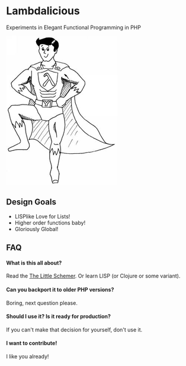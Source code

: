 # Lambdalicious

Experiments in Elegant Functional Programming in PHP

![Lambda Man by Martin Grabmüller](docs/lambda-man.jpg "Lambda Man by Martin Grabmüller")

## Design Goals

- LISPlike Love for Lists!
- Higher order functions baby!
- Gloriously Global!

## FAQ

#### What is this all about?

Read the [The Little Schemer](http://www.amazon.com/gp/product/0262560992/ref=as_li_tl?ie=UTF8&camp=1789&creative=390957&creativeASIN=0262560992&linkCode=as2&tag=verraesnet-20&linkId=LWAZ2Z4LXEVNZNAH).
Or learn LISP (or Clojure or some variant).

#### Can you backport it to older PHP versions?

Boring, next question please.

#### Should I use it? Is it ready for production?

If you can't make that decision for yourself, don't use it.

#### I want to contribute!

I like you already!

